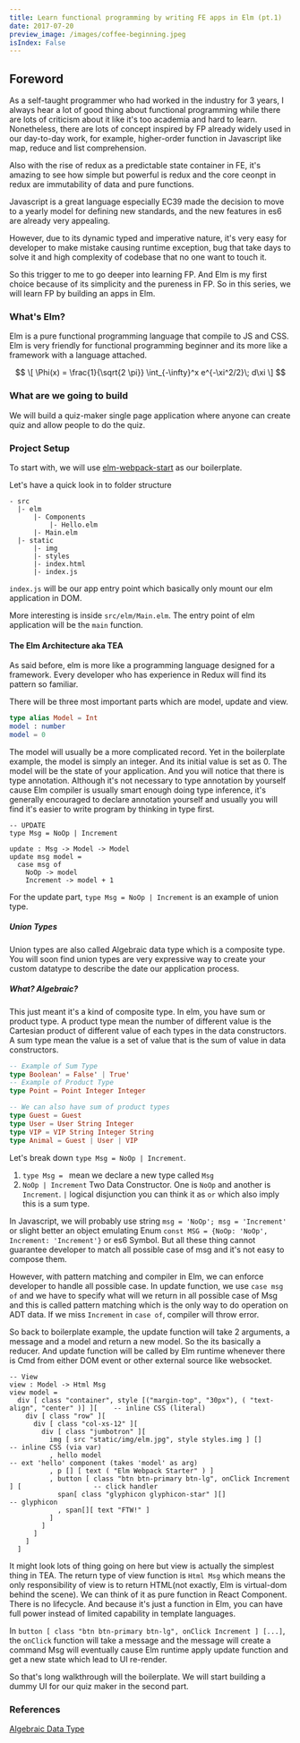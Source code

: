 ```yaml
---
title: Learn functional programming by writing FE apps in Elm (pt.1)
date: 2017-07-20
preview_image: /images/coffee-beginning.jpeg
isIndex: False
---
```


## Foreword
As a self-taught programmer who had worked in the industry for 3 years, I always
hear a lot of good thing about functional programming while there are lots of criticism about it like it's too academia and hard to learn. Nonetheless, there are lots of concept inspired by FP already widely used in our day-to-day work, for example, higher-order function in Javascript like map, reduce and list comprehension.

Also with the rise of redux as a predictable state container in FE,
it's amazing to see how simple but powerful is redux and the core ceonpt in redux are immutability of data and pure functions.

Javascript is a great language especially EC39 made the decision to move to a yearly model for defining new standards, and the new features in es6 are already very appealing.

However, due to its dynamic typed and imperative nature, it's very easy for developer to make mistake causing runtime exception, bug that take days to solve it and high complexity of codebase that no one want to touch it.

So this trigger to me to go deeper into learning FP. And Elm is my first choice because of its simplicity and the pureness in FP. So in this series, we will learn FP by building an apps in Elm.

### What's Elm?
Elm is a pure functional programming language that compile to JS and CSS. Elm is very friendly for functional programming beginner and its more like a framework with a language attached.

$$ \[ \Phi(x) = \frac{1}{\sqrt{2 \pi}} \int_{-\infty}^x e^{-\xi^2/2}\; d\xi \] $$

### What are we going to build
We will build a quiz-maker single page application where anyone can create quiz and allow people to do the quiz.

### Project Setup
To start with, we will use [elm-webpack-start](https://github.com/elm-community/elm-webpack-starter) as our boilerplate.

Let's have a quick look in to folder structure
```
- src
  |- elm
      |- Components
          |- Hello.elm
      |- Main.elm
  |- static
      |- img
      |- styles
      |- index.html
      |- index.js
```

`index.js` will be our app entry point which basically only mount our elm application in DOM.

More interesting is inside `src/elm/Main.elm`. The entry point of elm application will be the `main` function.

#### The Elm Architecture aka TEA
As said before, elm is more like a programming language designed for a framework.
Every developer who has experience in Redux will find its pattern so familiar.

There will be three most important parts which are model, update and view.

```elm
type alias Model = Int
model : number
model = 0
```
The model will usually be a more complicated record. Yet in the boilerplate example, the model is simply an integer. And its initial value is set as 0. The model will be the state of your application. And you will notice that there is type annotation. Although it's not necessary to type annotation by yourself cause Elm compiler is usually smart enough doing type inference, it's generally encouraged to declare annotation yourself and usually you will find it's easier to write program by thinking in type first.

```
-- UPDATE
type Msg = NoOp | Increment

update : Msg -> Model -> Model
update msg model =
  case msg of
    NoOp -> model
    Increment -> model + 1
```
For the update part, `type Msg = NoOp | Increment` is an example of union type.

##### Union Types
Union types are also called Algebraic data type which is a composite type.
You will soon find union types are very expressive way to create your custom datatype to describe the date our application process.

##### What? Algebraic?
This just meant it's a kind of composite type. In elm, you have sum or product type. A product type mean the number of different value is the Cartesian product of different value of each types in the data constructors.
A sum type mean the value is a set of value that is the sum of value in data constructors.

```elm
-- Example of Sum Type
type Boolean' = False' | True'
-- Example of Product Type
type Point = Point Integer Integer

-- We can also have sum of product types
type Guest = Guest
type User = User String Integer
type VIP = VIP String Integer String
type Animal = Guest | User | VIP
```


Let's break down `type Msg = NoOp | Increment`.
1. `type Msg = ` mean we declare a new type called `Msg`
2. `NoOp | Increment` Two Data Constructor. One is `NoOp` and another is `Increment`. `|` logical disjunction you can think it as `or` which also imply this is a sum type.

In Javascript, we will probably use string `msg = 'NoOp'; msg = 'Increment'` or
slight better an object emulating Enum `const MSG = {NoOp: 'NoOp', Increment: 'Increment'}` or es6 Symbol. But all these thing cannot guarantee developer to match all possible case of msg and it's not easy to compose them.

However, with pattern matching and compiler in Elm, we can enforce developer to handle all possible case. In update function, we use `case msg of` and we have to specify what will we return in all possible case of Msg and this is called pattern matching which is the only way to do operation on ADT data. If we miss `Increment` in `case of`, compiler will throw error.

So back to boilerplate example, the update function will take 2 arguments, a message and a model and return a new model. So the its basically  a reducer. And update function will be called by Elm runtime whenever there is Cmd from either DOM event or other external source like websocket.

```
-- View
view : Model -> Html Msg
view model =
  div [ class "container", style [("margin-top", "30px"), ( "text-align", "center" )] ][    -- inline CSS (literal)
    div [ class "row" ][
      div [ class "col-xs-12" ][
        div [ class "jumbotron" ][
          img [ src "static/img/elm.jpg", style styles.img ] []                             -- inline CSS (via var)
          , hello model                                                                     -- ext 'hello' component (takes 'model' as arg)
          , p [] [ text ( "Elm Webpack Starter" ) ]
          , button [ class "btn btn-primary btn-lg", onClick Increment ] [                  -- click handler
            span[ class "glyphicon glyphicon-star" ][]                                      -- glyphicon
            , span[][ text "FTW!" ]
          ]
        ]
      ]
    ]
  ]
```
It might look lots of thing going on here but view is actually the simplest thing in TEA. The return type of view function is `Html Msg` which means the only responsibility of view is to return HTML(not exactly, Elm is virtual-dom behind the scene). We can think of it as pure function in React Component. There is no lifecycle. And because it's just a function in Elm, you can have full power instead of limited capability in template languages.

In `button [ class "btn btn-primary btn-lg", onClick Increment ] [...]`, the `onClick` function will take a message and the message will create a command Msg will eventually cause Elm runtime apply update function and get a new state which lead to UI re-render.

So that's long walkthrough will the boilerplate. We will start building a dummy UI for our quiz maker in the second part.

### References
[Algebraic Data Type](https://en.wikipedia.org/wiki/Algebraic_data_type)
